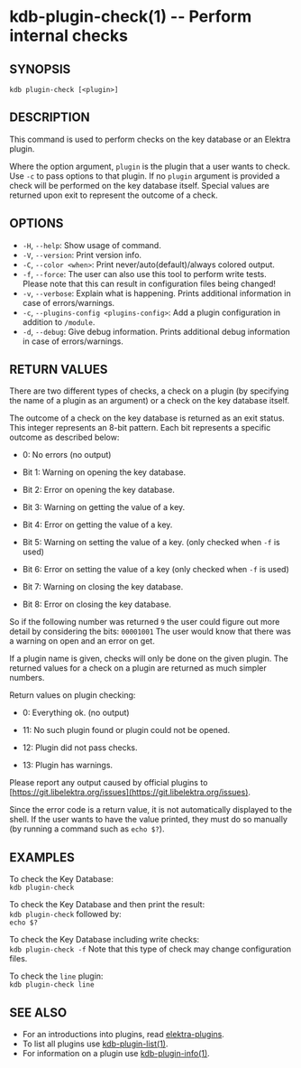 # kdb-plugin-check(1) -- Perform internal checks

## SYNOPSIS

`kdb plugin-check [<plugin>]`

## DESCRIPTION

This command is used to perform checks on the key database or an Elektra plugin.

Where the option argument, `plugin` is the plugin that a user wants to check.
Use `-c` to pass options to that plugin.
If no `plugin` argument is provided a check will be performed on the key database itself.
Special values are returned upon exit to represent the outcome of a check.

## OPTIONS

- `-H`, `--help`:
  Show usage of command.
- `-V`, `--version`:
  Print version info.
- `-C`, `--color <when>`:
  Print never/auto(default)/always colored output.
- `-f`, `--force`:
  The user can also use this tool to perform write tests. Please note that this can result in configuration files being changed!
- `-v`, `--verbose`:
  Explain what is happening. Prints additional information in case of errors/warnings.
- `-c`, `--plugins-config <plugins-config>`:
  Add a plugin configuration in addition to `/module`.
- `-d`, `--debug`:
  Give debug information. Prints additional debug information in case of errors/warnings.

## RETURN VALUES

There are two different types of checks, a check on a plugin (by specifying the name of a plugin as an argument) or a check on the key database itself.

The outcome of a check on the key database is returned as an exit status.
This integer represents an 8-bit pattern.
Each bit represents a specific outcome as described below:

- 0:
  No errors (no output)

- Bit 1:
  Warning on opening the key database.

- Bit 2:
  Error on opening the key database.

- Bit 3:
  Warning on getting the value of a key.

- Bit 4:
  Error on getting the value of a key.

- Bit 5:
  Warning on setting the value of a key. (only checked when `-f` is used)

- Bit 6:
  Error on setting the value of a key (only checked when `-f` is used)

- Bit 7:
  Warning on closing the key database.

- Bit 8:
  Error on closing the key database.

So if the following number was returned `9` the user could figure out more detail by considering the bits: `00001001`
The user would know that there was a warning on open and an error on get.

If a plugin name is given, checks will only be done on the given plugin.
The returned values for a check on a plugin are returned as much simpler numbers.

Return values on plugin checking:

- 0:
  Everything ok. (no output)

- 11:
  No such plugin found or plugin could not be opened.

- 12:
  Plugin did not pass checks.

- 13:
  Plugin has warnings.

Please report any output caused by official plugins to [https://git.libelektra.org/issues](https://git.libelektra.org/issues).

Since the error code is a return value, it is not automatically displayed to the shell.
If the user wants to have the value printed, they must do so manually (by running a command such as `echo $?`).

## EXAMPLES

To check the Key Database:<br>
`kdb plugin-check`

To check the Key Database and then print the result:<br>
`kdb plugin-check`
followed by:<br>
`echo $?`

To check the Key Database including write checks:<br>
`kdb plugin-check -f`
Note that this type of check may change configuration files.

To check the `line` plugin:<br>
`kdb plugin-check line`

## SEE ALSO

- For an introductions into plugins, read [elektra-plugins](/src/plugins).
- To list all plugins use [kdb-plugin-list(1)](kdb-plugin-list.md).
- For information on a plugin use [kdb-plugin-info(1)](kdb-plugin-info.md).
